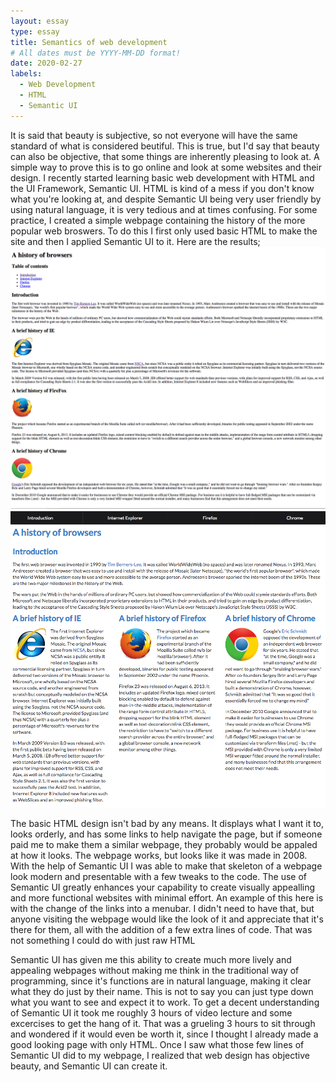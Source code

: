 ```yaml
---
layout: essay
type: essay
title: Semantics of web development
# All dates must be YYYY-MM-DD format!
date: 2020-02-27
labels:
  - Web Development
  - HTML
  - Semantic UI
---
```


It is said that beauty is subjective, so not everyone will have the same standard of what is considered beutiful. This is true, but I'd say that beauty can also be objective, that some things are inherently pleasing to look at. A simple way to prove this is to go online and look at some websites and their design. I recently started learning basic web development with HTML and the UI Framework, Semantic UI. HTML is kind of a mess if you don't know what you're looking at, and despite Semantic UI being very user friendly by using natural language, it is very tedious and at times confusing. For some practice, I created a simple webpage containing the history of the more popular web broswers. To do this I first only used basic HTML to make the site and then I applied Semantic UI to it. Here are the results;
<img class="ui medium left floated image" src="../images/browserhistory1.png">
<img class="ui medium left floated image" src="../images/browserhistory2.png">



The basic HTML design isn't bad by any means. It displays what I want it to, looks orderly, and has some links to help navigate the page, but if someone paid me to make them a similar webpage, they probably would be appaled at how it looks. The webpage works, but looks like it was made in 2008. With the help of Semantic UI I was able to make that skeleton of a webpage look modern and presentable with a few tweaks to the code. The use of Semantic UI greatly enhances your capability to create visually appealling and more functional websites with minimal effort. An example of this here is with the change of the links into a menubar. I didn't need to have that, but anyone visiting the webpage would like the look of it and appreciate that it's there for them, all with the addition of a few extra lines of code. That was not something I could do with just raw HTML

Semantic UI has given me this ability to create much more lively and appealing webpages without making me think in the traditional way of programming, since it's functions are in natural language, making it clear what they do just by their name. This is not to say you can just type down what you want to see and expect it to work. To get a decent understanding of Semantic UI it took me roughly 3 hours of video lecture and some excercises to get the hang of it. That was a grueling 3 hours to sit through and wondered if it would even be worth it, since I thought I already made a good looking page with only HTML. Once I saw what those few lines of Semantic UI did to my webpage, I realized that web design has objective beauty, and Semantic UI can create it.
